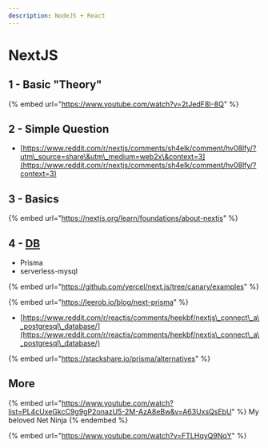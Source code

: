 ```yaml
---
description: NodeJS + React
---
```


# NextJS

## 1 - Basic "Theory"

{% embed url="https://www.youtube.com/watch?v=2tJedF8I-8Q" %}

## 2 - Simple Question

* [https://www.reddit.com/r/nextjs/comments/sh4elk/comment/hv08lfy/?utm\_source=share\&utm\_medium=web2x\&context=3](https://www.reddit.com/r/nextjs/comments/sh4elk/comment/hv08lfy/?context=3)

## 3 - Basics

{% embed url="https://nextjs.org/learn/foundations/about-nextjs" %}

## 4 - [DB](../../../databases/choose-a-db.md)

* Prisma
* serverless-mysql

{% embed url="https://github.com/vercel/next.js/tree/canary/examples" %}

{% embed url="https://leerob.io/blog/next-prisma" %}

* [https://www.reddit.com/r/reactjs/comments/heekbf/nextjs\_connect\_a\_postgresql\_database/](https://www.reddit.com/r/reactjs/comments/heekbf/nextjs\_connect\_a\_postgresql\_database/)

{% embed url="https://stackshare.io/prisma/alternatives" %}

## More

{% embed url="https://www.youtube.com/watch?list=PL4cUxeGkcC9g9gP2onazU5-2M-AzA8eBw&v=A63UxsQsEbU" %}
My beloved Net Ninja
{% endembed %}

{% embed url="https://www.youtube.com/watch?v=FTLHqyQ9NqY" %}

